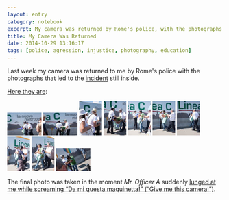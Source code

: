 ```yaml
--- 
layout: entry
category: notebook
excerpt: My camera was returned by Rome's police, with the photographs still in the SD card.
title: My Camera Was Returned
date: 2014-10-29 13:16:17
tags: [police, agression, injustice, photography, education]
---
```

Last week my camera was returned to me by Rome's police with the photographs that led to the <a href="/notebook/police-aggression-coercion-photographing-colosseum-rome">incident</a> still inside.

[Here they are](/unlisted/police-incident-27-july-2014.html):

<a class="thumb" href="/unlisted/police-incident-27-july-2014#0"><img src="/img/PoliceIncident27July2014T/001-GRS-20140727-110215-t.jpg" alt="001-GRS-20140206-144751"></a>
<a class="thumb" href="/unlisted/police-incident-27-july-2014#1"><img src="/img/PoliceIncident27July2014T/002-GRS-20140727-110217-t.jpg" alt="002-GRS-20140208-094020"></a>
<a class="thumb" href="/unlisted/police-incident-27-july-2014#2"><img src="/img/PoliceIncident27July2014T/003-GRS-20140727-110218-t.jpg" alt="003-GRS-20140208-110219"></a>
<a class="thumb" href="/unlisted/police-incident-27-july-2014#3"><img src="/img/PoliceIncident27July2014T/004-GRS-20140727-110220-t.jpg" alt="004-GRS-20140208-104531"></a>
<a class="thumb" href="/unlisted/police-incident-27-july-2014#4"><img src="/img/PoliceIncident27July2014T/005-GRS-20140727-110222-t.jpg" alt="005-GRS-20140206-130230"></a>
<a class="thumb" href="/unlisted/police-incident-27-july-2014#5"><img src="/img/PoliceIncident27July2014T/006-GRS-20140727-110223-t.jpg" alt="006-GRS-20140208-144524"></a>
<a class="thumb" href="/unlisted/police-incident-27-july-2014#6"><img src="/img/PoliceIncident27July2014T/007-GRS-20140727-110225-t.jpg" alt="007-GRS-20140208-093852"></a>
<a class="thumb" href="/unlisted/police-incident-27-july-2014#7"><img src="/img/PoliceIncident27July2014T/008-GRS-20140727-110227-t.jpg" alt="008-GRS-20140208-121346"></a>
<a class="thumb" href="/unlisted/police-incident-27-july-2014#8"><img src="/img/PoliceIncident27July2014T/009-GRS-20140727-110228-t.jpg" alt="009-GRS-20140206-132636"></a>
<a class="thumb" href="/unlisted/police-incident-27-july-2014#9"><img src="/img/PoliceIncident27July2014T/010-GRS-20140727-110230-t.jpg" alt="010-GRS-20140208-105157"></a> 

The final photo was taken in the moment <i>Mr. Officer A</i> suddenly <a href="/notebook/police-aggression-coercion-photographing-colosseum-rome#item1">lunged at me while screaming “Da mi questa maquinetta!” (“Give me this camera!”)</a>.